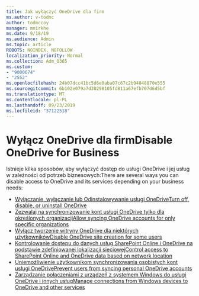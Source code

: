 ```yaml
---
title: Jak wyłączyć OneDrive dla firm
ms.author: v-todmc
author: todmccoy
manager: mnirkhe
ms.date: 9/18/19
ms.audience: Admin
ms.topic: article
ROBOTS: NOINDEX, NOFOLLOW
localization_priority: Normal
ms.collection: Adm_O365
ms.custom:
- "9000674"
- "2552"
ms.openlocfilehash: 24b07dcc41bc5d6e0aba07c67c2b94848870e555
ms.sourcegitcommit: 6b102e079a7d30298105fd811a67efb707d6d5bf
ms.translationtype: MT
ms.contentlocale: pl-PL
ms.lasthandoff: 09/23/2019
ms.locfileid: "37122518"
---
```

# <a name="disable-onedrive-for-business"></a><span data-ttu-id="5d5c2-102">Wyłącz OneDrive dla firm</span><span class="sxs-lookup"><span data-stu-id="5d5c2-102">Disable OneDrive for Business</span></span>

<span data-ttu-id="5d5c2-103">Istnieje kilka sposobów, aby wyłączyć dostęp do usługi OneDrive i jej usług w zależności od potrzeb biznesowych:</span><span class="sxs-lookup"><span data-stu-id="5d5c2-103">There are several ways you can disable access to OneDrive and its services depending on your business needs:</span></span>

- [<span data-ttu-id="5d5c2-104">Wyłączanie, wyłączanie lub Odinstalowywanie usługi OneDrive</span><span class="sxs-lookup"><span data-stu-id="5d5c2-104">Turn off, disable, or uninstall OneDrive</span></span>](https://support.office.com/article/turn-off-disable-or-uninstall-onedrive-f32a17ce-3336-40fe-9c38-6efb09f944b0)
- [<span data-ttu-id="5d5c2-105">Zezwalaj na synchronizowanie kont usługi OneDrive tylko dla określonych organizacji</span><span class="sxs-lookup"><span data-stu-id="5d5c2-105">Allow syncing OneDrive accounts for only specific organizations</span></span>](https://docs.microsoft.com/onedrive/use-group-policy#allow-syncing-onedrive-accounts-for-only-specific-organizations)
- [<span data-ttu-id="5d5c2-106">Wyłącz tworzenie witryny OneDrive dla niektórych użytkowników</span><span class="sxs-lookup"><span data-stu-id="5d5c2-106">Disable OneDrive site creation for some users</span></span>](https://docs.microsoft.com/sharepoint/manage-user-profiles#disable-onedrive-creation-for-some-users)
- [<span data-ttu-id="5d5c2-107">Kontrolowanie dostępu do danych usług SharePoint Online i OneDrive na podstawie zdefiniowanej lokalizacji sieciowej</span><span class="sxs-lookup"><span data-stu-id="5d5c2-107">Control access to SharePoint Online and OneDrive data based on network location</span></span>](https://docs.microsoft.com/sharepoint/control-access-based-on-network-location)
- [<span data-ttu-id="5d5c2-108">Uniemożliwienie użytkownikom synchronizowania osobistych kont usługi OneDrive</span><span class="sxs-lookup"><span data-stu-id="5d5c2-108">Prevent users from syncing personal OneDrive accounts</span></span>](https://docs.microsoft.com/onedrive/use-group-policy#DisablePersonalSync)
- [<span data-ttu-id="5d5c2-109">Zarządzanie połączeniami z urządzeń z systemem Windows do usługi OneDrive i innych usług</span><span class="sxs-lookup"><span data-stu-id="5d5c2-109">Manage connections from Windows devices to OneDrive and other services</span></span>](https://docs.microsoft.com/windows/privacy/manage-connections-from-windows-operating-system-components-to-microsoft-services#bkmk-onedrive)
